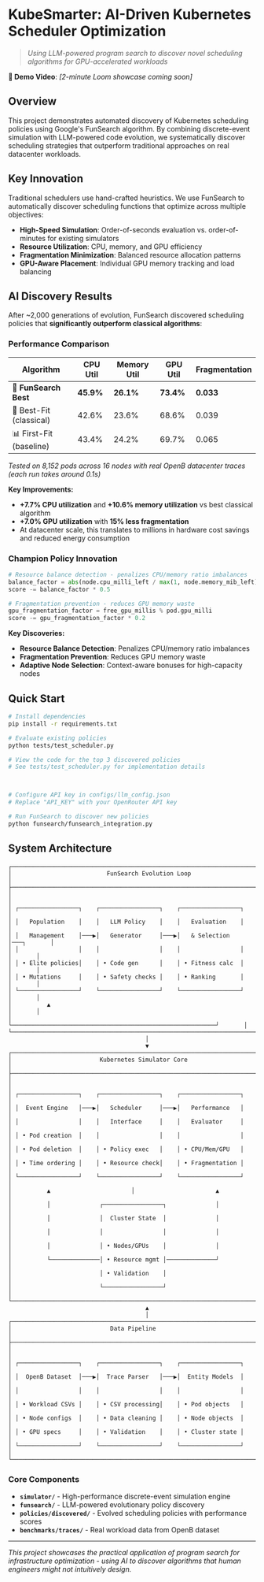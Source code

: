 # KubeSmarter: AI-Driven Kubernetes Scheduler Optimization

> *Using LLM-powered program search to discover novel scheduling algorithms for GPU-accelerated workloads*

**🎥 Demo Video**: *[2-minute Loom showcase coming soon]*

## Overview

This project demonstrates automated discovery of Kubernetes scheduling policies using Google's FunSearch algorithm. By combining discrete-event simulation with LLM-powered code evolution, we systematically discover scheduling strategies that outperform traditional approaches on real datacenter workloads.



## Key Innovation

Traditional schedulers use hand-crafted heuristics. We use FunSearch to automatically discover scheduling functions that optimize across multiple objectives:

- **High-Speed Simulation**: Order-of-seconds evaluation vs. order-of-minutes for existing simulators
- **Resource Utilization**: CPU, memory, and GPU efficiency
- **Fragmentation Minimization**: Balanced resource allocation patterns  
- **GPU-Aware Placement**: Individual GPU memory tracking and load balancing

## AI Discovery Results

After ~2,000 generations of evolution, FunSearch discovered scheduling policies that **significantly outperform classical algorithms**:

### Performance Comparison
| Algorithm | CPU Util | Memory Util | GPU Util | Fragmentation |
|-----------|----------|-------------|----------|---------------|
| **🤖 FunSearch Best** | **45.9%** | **26.1%** | **73.4%** | **0.033** |
| 🧠 Best-Fit (classical) | 42.6% | 23.6% | 68.6% | 0.039 |
| 📊 First-Fit (baseline) | 43.4% | 24.2% | 69.7% | 0.065 |

*Tested on 8,152 pods across 16 nodes with real OpenB datacenter traces (each run takes around 0.1s)*

**Key Improvements:**
- **+7.7% CPU utilization** and **+10.6% memory utilization** vs best classical algorithm
- **+7.0% GPU utilization** with **15% less fragmentation** 
- At datacenter scale, this translates to millions in hardware cost savings and reduced energy consumption

### Champion Policy Innovation
```python
# Resource balance detection - penalizes CPU/memory ratio imbalances
balance_factor = abs(node.cpu_milli_left / max(1, node.memory_mib_left) - pod.cpu_milli / max(1, pod.memory_mib))
score -= balance_factor * 0.5

# Fragmentation prevention - reduces GPU memory waste  
gpu_fragmentation_factor = free_gpu_millis % pod.gpu_milli
score -= gpu_fragmentation_factor * 0.2
```

**Key Discoveries:**
- **Resource Balance Detection**: Penalizes CPU/memory ratio imbalances  
- **Fragmentation Prevention**: Reduces GPU memory waste
- **Adaptive Node Selection**: Context-aware bonuses for high-capacity nodes

## Quick Start

```bash
# Install dependencies
pip install -r requirements.txt

# Evaluate existing policies
python tests/test_scheduler.py

# View the code for the top 3 discovered policies
# See tests/test_scheduler.py for implementation details



# Configure API key in configs/llm_config.json
# Replace "API_KEY" with your OpenRouter API key

# Run FunSearch to discover new policies  
python funsearch/funsearch_integration.py
```

## System Architecture

```
┌─────────────────────────────────────────────────────────────────────────────┐
│                           FunSearch Evolution Loop                          │
├─────────────────────────────────────────────────────────────────────────────┤
│                                                                             │
│ ┌─────────────────┐    ┌─────────────────┐    ┌─────────────────┐           │
│ │   Population    │    │   LLM Policy    │    │   Evaluation    │           │
│ │   Management    │───▶│   Generator     │───▶│   & Selection   │───┐       │
│ │                 │    │                 │    │                 │   │       │
│ │ • Elite policies│    │ • Code gen      │    │ • Fitness calc  │   │       │
│ │ • Mutations     │    │ • Safety checks │    │ • Ranking       │   │       │
│ └─────────────────┘    └─────────────────┘    └─────────────────┘   │       │
│          ▲                                                          │       │
│          └──────────────────────────────────────────────────────────┘       │
└─────────────────────────────────────────────────────────────────────────────┘
                                       │
                                       ▼
┌─────────────────────────────────────────────────────────────────────────────┐
│                         Kubernetes Simulator Core                           │
├─────────────────────────────────────────────────────────────────────────────┤
│                                                                             │
│ ┌─────────────────┐    ┌─────────────────┐    ┌─────────────────┐           │
│ │  Event Engine   │───▶│   Scheduler     │───▶│   Performance   │           │
│ │                 │    │   Interface     │    │   Evaluator     │           │
│ │ • Pod creation  │    │                 │    │                 │           │
│ │ • Pod deletion  │    │ • Policy exec   │    │ • CPU/Mem/GPU   │           │
│ │ • Time ordering │    │ • Resource check│    │ • Fragmentation │           │
│ └─────────────────┘    └─────────────────┘    └─────────────────┘           │
│          ▲                       │                       ▲                  │
│          │              ┌─────────────────┐              │                  │
│          │              │  Cluster State  │              │                  │
│          │              │                 │              │                  │
│          │              │ • Nodes/GPUs    │              │                  │
│          └──────────────│ • Resource mgmt │──────────────┘                  │
│                         │ • Validation    │                                 │
│                         └─────────────────┘                                 │
└─────────────────────────────────────────────────────────────────────────────┘
                                       ▲
                                       │
┌─────────────────────────────────────────────────────────────────────────────┐
│                            Data Pipeline                                    │
├─────────────────────────────────────────────────────────────────────────────┤
│                                                                             │
│ ┌─────────────────┐    ┌─────────────────┐    ┌─────────────────┐           │
│ │  OpenB Dataset  │───▶│  Trace Parser   │───▶│  Entity Models  │           │
│ │                 │    │                 │    │                 │           │
│ │ • Workload CSVs │    │ • CSV processing│    │ • Pod objects   │           │
│ │ • Node configs  │    │ • Data cleaning │    │ • Node objects  │           │
│ │ • GPU specs     │    │ • Validation    │    │ • Cluster state │           │
│ └─────────────────┘    └─────────────────┘    └─────────────────┘           │
└─────────────────────────────────────────────────────────────────────────────┘
```

### Core Components

- **`simulator/`** - High-performance discrete-event simulation engine
- **`funsearch/`** - LLM-powered evolutionary policy discovery  
- **`policies/discovered/`** - Evolved scheduling policies with performance scores
- **`benchmarks/traces/`** - Real workload data from OpenB dataset

---

*This project showcases the practical application of program search for infrastructure optimization - using AI to discover algorithms that human engineers might not intuitively design.*